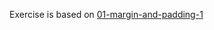 Exercise is based on [01-margin-and-padding-1](https://github.com/TheOdinProject/css-exercises/tree/main/margin-and-padding/01-margin-and-padding-1)